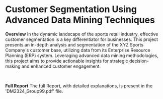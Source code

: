 # Customer Segmentation Using Advanced Data Mining Techniques

**Overview**
In the dynamic landscape of the sports retail industry, effective customer segmentation is a key differentiator for businesses. This project presents an in-depth analysis and segmentation of the XYZ Sports Company's customer base, utilizing data from its Enterprise Resource Planning (ERP) system. Leveraging advanced data mining methodologies, this project aims to provide actionable insights for strategic decision-making and enhanced customer engagement.

<br>

**Full Report**
The full Report, with detailed explanations, is present in the 'DM2324_Group99.pdf' file.
